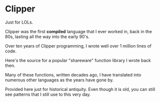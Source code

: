 # Clipper
Just for LOLs.

Clipper was the first **compiled** language that I ever worked in, back in the 80s, lasting all the way into the early 90's.  

Over ten years of Clipper programming, I wrote well over 1 million lines of code.

Here's the source for a popular "shareware" function library I wrote back then.  

Many of these functions, written decades ago, I have translated into numerous other languages as the years have gone by.

Provided here just for historical antiquity.  Even though it is old, you can still see patterns that I still use to this very day.

